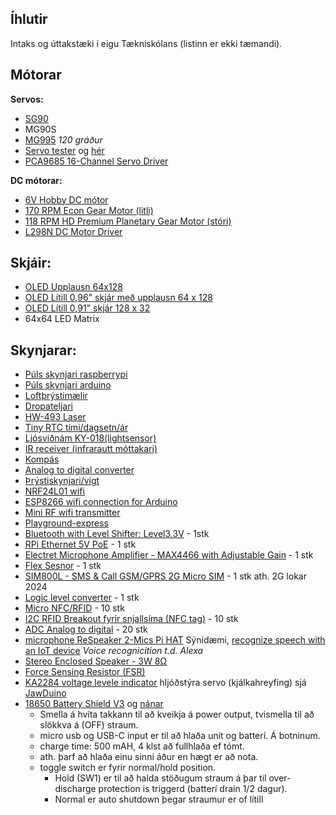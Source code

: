 ## Íhlutir 
Intaks og úttakstæki í eigu Tækniskólans (listinn er ekki tæmandi).

## Mótorar 

**Servos:**
   - [SG90](https://lastminuteengineers.com/servo-motor-arduino-tutorial/)
   - MG90S 
   - [MG995](https://www.electronicoscaldas.com/datasheet/MG995_Tower-Pro.pdf) _120 gráður_
   - [Servo tester](https://www.youtube.com/watch?v=--bpb485i1Q) og [hér](https://www.allelectronics.com/item/str-110/servo-tester/1.html)
   - [PCA9685 16-Channel Servo Driver](https://dronebotworkshop.com/servo-motors-with-arduino/#PCA9685_Servo_Driver_Board)

**DC mótorar:**
   - [6V Hobby DC mótor](https://www.robotshop.com/media/files/pdf/datasheet-711.pdf)
   - [170 RPM Econ Gear Motor (litli)](https://www.servocity.com/170-rpm-econ-gear-motor/)
   - [118 RPM HD Premium Planetary Gear Motor (stóri)](https://www.servocity.com/118-rpm-hd-premium-planetary-gear-motor/)
   - [L298N DC Motor Driver](https://lastminuteengineers.com/l298n-dc-stepper-driver-arduino-tutorial/)

## Skjáir:
- [OLED Upplausn 64x128](https://www.diymore.cc/products/2-42-inch-12864-oled-display-module-iic-i2c-spi-serial-for-arduino-c51-stm32-green-white-blue-yellow)
- [OLED Lítill 0,96" skjár með upplausn 64 x 128](https://randomnerdtutorials.com/guide-for-oled-display-with-arduino/)
- [OLED Lítill 0,91" skjár 128 x 32](https://www.diymore.cc/collections/led-display-module/products/diymore-0-91-inch-iic-i2c-oled-lcd-12832-128x32-display-diy-module-ssd1306-driver-ic-dc-3-3v-5v-stm32-for-arduino-pic)
- 64x64 LED Matrix
  
## Skynjarar:
- [Púls skynjari raspberrypi](https://github.com/WorldFamousElectronics/Raspberry_Pi/blob/master/PulseSensor_Processing_Pi/PulseSensor_Processing_Pi.md)
- [Púls skynjari arduino](https://www.instructables.com/Pulse-Sensor-With-Arduino-Tutorial/)
- [Loftþrýstimælir](https://lastminuteengineers.com/bmp180-arduino-tutorial/)
- [Dropateljari](https://lastminuteengineers.com/rain-sensor-arduino-tutorial/)
- [HW-493 Laser](https://makerselectronics.com/product/laser-module-board-hw-493)
- [Tiny RTC tími/dagsetn/ár](https://www.elecrow.com/wiki/index.php?title=Tiny_RTC)
- [Ljósviðnám  KY-018(lightsensor)](https://arduinomodules.info/ky-018-photoresistor-module/#:~:text=The%20KY%2D018%20Photoresistor%20module,like%20Arduino%2C%20ESP32%20and%20others.)
- [IR receiver (infrarautt móttakari)](https://wiki.keyestudio.com/Ks0026_keyestudio_Digital_IR_Receiver_Module)
- [Kompás](https://electropeak.com/learn/interfacing-gy-271-hmc5883l-compass-magnetometr-with-arduino/)
- [Analog to digital converter](https://electropeak.com/learn/interfacing-ads1015-12-bit-adc-with-arduino/)
- [Þrýstiskynjari/vigt](https://randomnerdtutorials.com/arduino-load-cell-hx711/)
- [NRF24L01 wifi](https://howtomechatronics.com/tutorials/arduino/arduino-wireless-communication-nrf24l01-tutorial/)
- [ESP8266 wifi connection for Arduino](https://create.arduino.cc/projecthub/Niv_the_anonymous/esp8266-beginner-tutorial-project-6414c8)
- [Mini RF wifi transmitter](https://www.buildcircuit.com/how-to-use-rf-module-with-arduino/)
- [Playground-express](https://learn.adafruit.com/adafruit-circuit-playground-express)
- [Bluetooth with Level Shifter: Level3.3V](https://mbedgeek.blogspot.com/2018/11/arduino-bluetooth-control-with-level.html) -  1stk
- [RPi Ethernet 5V PoE](https://www.adafruit.com/product/3848) - 1 stk
- [Electret Microphone Amplifier - MAX4466 with Adjustable Gain](https://www.adafruit.com/product/1063) - 1 stk
- [Flex Sesnor](https://www.sparkfun.com/products/10264) - 1 stk
- [SIM800L - SMS & Call GSM/GPRS 2G Micro SIM](https://lastminuteengineers.com/sim800l-gsm-module-arduino-tutorial/) - 1 stk ath. 2G lokar 2024
- [Logic level converter](https://learn.sparkfun.com/tutorials/retired---using-the-logic-level-converter) - 1 stk 
- [Micro NFC/RFID](https://www.adafruit.com/product/2800) - 10 stk
- [I2C RFID Breakout fyrir snjallsíma (NFC tag)](https://www.adafruit.com/product/4701) - 10 stk
- [ADC Analog to digital]() - 20 stk
- [microphone ReSpeaker 2-Mics Pi HAT](https://www.seeedstudio.com/ReSpeaker-2-Mics-Pi-HAT.html) Sýnidæmi, [recognize speech with an IoT device](https://github.com/microsoft/IoT-For-Beginners/blob/main/6-consumer/lessons/1-speech-recognition/README.md) _Voice recognicition t.d. Alexa_
- [Stereo Enclosed Speaker - 3W 8Ω](https://thepihut.com/products/stereo-enclosed-speaker-set-3w-4-ohm) 
- [Force Sensing Resistor (FSR)](https://lastminuteengineers.com/fsr-arduino-tutorial/?utm_content=cmp-true)
- [KA2284 voltage levele indicator](https://protosupplies.com/product/ka2284-voltage-level-indicator-module/) hljóðstýra servo (kjálkahreyfing) sjá [JawDuino](http://buttonbanger.com/?page_id=137) 
- [18650 Battery Shield V3](https://www.youtube.com/watch?v=m7LqbMuVaj4) og [nánar](https://www.electroschematics.com/battery-shield/)
   - Smella á hvíta takkann til að kveikja á power output, tvismella til að slökkva á (OFF) straum.
   - micro usb og USB-C input er til að hlaða unit og batterí. Á botninum.
   - charge time:  500 mAH,  4 klst að fullhlaða ef tómt.
   - ath. þarf að hlaða einu sinni áður en hægt er að nota.
   - toggle switch er fyrir normal/hold position.
      - Hold (SW1) er til að halda stöðugum straum á þar til over-discharge protection is triggerd (batterí drain 1/2 dagur).
      - Normal er auto shutdown þegar straumur er of lítill

<!--
## Festingar:
- Pan tilt fyrir MG995 (40.7×19.7×42.9mm), 2 axis gymbal haushreyfingu
     - [2 Sets Servo Mount Bracket 2 DOF for MG995 MG996R S3003 Steering Gear Pan and Tilt Mount Robot Car Boat](https://www.amazon.com/Servo-Mount-Bracket-MG996R-Steering/dp/B07PQ12TXS/ref=sr_1_1?crid=2NJH4L2SEQX3W&keywords=2+Sets+Servo+Mount+Bracket+2+DOF+for+MG995+MG996R+S3003+Steering+Gear+Pan+and+Tilt+Mount+Robot+Car+Boat&qid=1645486375&sprefix=2+sets+servo+mount+bracket+2+dof+for+mg995+mg996r+s3003+steering+gear+pan+and+tilt+mount+robot+car+boat%2Caps%2C197&sr=8-1)
     - [Pan and Tilt Kit / Aluminium](https://www.robotshop.com/uk/lynxmotion-pan-and-tilt-kit-aluminium.html) fyrir standard
     - [Pan / Tilt Kit](https://www.robotshop.com/uk/lynxmotion-large-pan-tilt-no-servos-black.html?gclid=EAIaIQobChMI3YG_puyI9gIVAIxoCR05Mw-QEAQYBSABEgJPxfD_BwE) fyrir large Hitec 805BB (tilt) and standard 645MG (pan) 
-->
